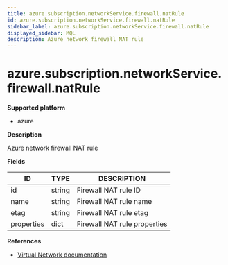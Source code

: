 ```yaml
---
title: azure.subscription.networkService.firewall.natRule
id: azure.subscription.networkService.firewall.natRule
sidebar_label: azure.subscription.networkService.firewall.natRule
displayed_sidebar: MQL
description: Azure network firewall NAT rule
---
```


# azure.subscription.networkService.firewall.natRule

**Supported platform**

- azure

**Description**

Azure network firewall NAT rule

**Fields**

| ID         | TYPE   | DESCRIPTION                  |
| ---------- | ------ | ---------------------------- |
| id         | string | Firewall NAT rule ID         |
| name       | string | Firewall NAT rule name       |
| etag       | string | Firewall NAT rule etag       |
| properties | dict   | Firewall NAT rule properties |

**References**

- [Virtual Network documentation](https://learn.microsoft.com/en-us/azure/virtual-network/)

